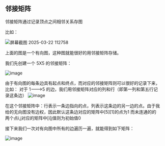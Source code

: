 ## 邻接矩阵
邻接矩阵通过记录顶点之间相邻关系存图

比如：


![屏幕截图 2025-03-22 112758](https://github.com/user-attachments/assets/4d48dfc3-dc46-4067-8d78-c956011c8eb8)


上面的图是一个有向图，这种图就能很好的用邻接矩阵存储。


我们先创建一个 5X5 的邻接矩阵：

![image](https://github.com/user-attachments/assets/64796145-bec5-4d8d-b25d-4f9744bfa779)


由于有向图的每条边具有起点和终点，而对应的邻接矩阵则可以很好的记录下来，比如：
    对于 1--->5 的边，我们用邻接矩阵对应的列和行（即第一列和第五行记录这条边）
![image](https://github.com/user-attachments/assets/af8649a2-89af-4f88-9db3-7cd436463006)


在这个邻接矩阵中：行表示一条边指向的点，列表示这条边的另一边的点。由于我给的无向图没有边权，因此默认这条边对应的矩阵中[5][1]的点为1
而未连通的的两个点i,j对应的矩阵中[i][j](或者[j][i])值则为初始值0

接下来我们一次对有向图中所有的边遍历一遍，就能得到如下矩阵：

![image](https://github.com/user-attachments/assets/f9443d5b-5d1a-48f3-a10f-621c809416a2)

